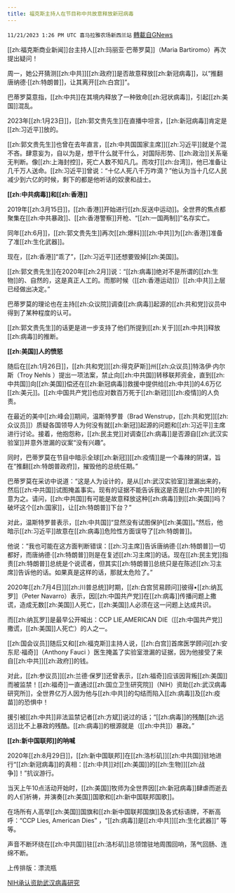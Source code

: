 ```yaml
---
title: 福克斯主持人在节目称中共故意释放新冠病毒
---
```

`11/21/2023 1:26 PM UTC 喜马拉雅农场新西兰站` [轉載自GNews](https://gnews.org/articles/1999867)

[[zh:福克斯商业新闻]]台主持人[[zh:玛丽亚·巴蒂罗莫]]（Maria Bartiromo）再次提出疑问！

周一，她公开猜测[[zh:中共]][[zh:政府]]是否故意释放[[zh:新冠病毒]]，以“推翻唐纳德·[[zh:特朗普]]，让其离开[[zh:白宫]]”。

巴蒂罗莫意指，[[zh:中共]]在其境内释放了一种致命[[zh:冠状病毒]]，引起[[zh:美国]]混乱。

2023年[[zh:1月23日]]，[[zh:郭文贵先生]]在直播中坦言，[[zh:新冠病毒]]肯定是[[zh:习近平]]放的。

[[zh:郭文贵先生]]也曾在去年直言，[[zh:中共国国家主席]][[zh:习近平]]就是个混不吝。肆意妄为，自以为是，想干什么就干什么，对国际形势、[[zh:政治]]关系毫无判断。像[[zh:上海封控]]，死亡人数不知凡几。而攻打[[zh:台湾]]，他已准备让几千万人送命。[[zh:习近平]]曾说：“十亿人死八千万咋滴？”他认为当十几亿人民减少到六亿的时候，剩下的都是他听话的奴隶和战士。

**[[zh:中共病毒]]和[[zh:香港]]**

2019年[[zh:3月15日]]，[[zh:香港]]开始进行[[zh:反送中运动]]。全世界的焦点都聚集在[[zh:中共暴政]]、[[zh:香港警察]]开枪、“[[zh:一国两制]]”名存实亡。

同年[[zh:6月]]，[[zh:郭文贵先生]]再次[[zh:爆料]][[zh:中共]]为[[zh:香港]]准备了准[[zh:生化武器]]。

现在，[[zh:香港]]“乖了”，[[zh:习近平]]还想要毁掉[[zh:美国]]。

[[zh:郭文贵先生]]在2020年[[zh:2月]]说：“[[zh:病毒]]绝对不是所谓的[[zh:生物]]的、自然的，这是真正人工的。而那时候（[[zh:香港运动]]）[[zh:中共]]上层已经做出决定。”

巴蒂罗莫的理论也在主持[[zh:众议院]]调查[[zh:病毒]]起源的[[zh:共和党]]议员中得到了某种程度的认可。

[[zh:郭文贵先生]]的话更是进一步支持了他们所提到[[zh:关于]][[zh:中共]]释放[[zh:病毒]]的推断。

**[[zh:美国]]人的愤怒**

随后在[[zh:1月26日]]，[[zh:共和党]][[zh:得克萨斯]]州[[zh:众议员]]特洛伊‧内尔斯（Troy Nehls ）提出一项法案，禁止向[[zh:中共国]]转移联邦资金，直到[[zh:中共国]]向[[zh:美国]]偿还在[[zh:新冠病毒]]救援中提供给[[zh:中共]]的4.6万亿[[zh:美元]]。[[zh:中国共产党]]也应对数百万死于[[zh:新冠]][[zh:疫情]]的人负责。

在最近的美中[[zh:峰会]]期间，温斯特罗普（Brad Wenstrup，[[zh:共和党]][[zh:众议员]]）质疑各国领导人为何没有就[[zh:新冠]]起源的问题和[[zh:习近平]]主席进行讨论。接着，他抱怨称，[[zh:民主党]]对调查[[zh:病毒]]是否源自[[zh:武汉实验室]]并意外泄漏的议案“没有兴趣”。

同时，巴蒂罗莫在节目中暗示全球[[zh:新冠]][[zh:疫情]]是一个毒辣的阴谋，旨在“推翻[[zh:特朗普政府]]，摧毁他的总统任期。”

巴蒂罗莫在采访中说道：“这是人为设计的，是从[[zh:武汉实验室]]泄漏出来的，然后[[zh:中共国]]试图掩盖事实。现有的证据不能告诉我这是否是[[zh:中共]]的有意为之。请问，[[zh:中共国]]有可能是故意释放这种[[zh:病毒]]到[[zh:美国]]吗？破坏这个[[zh:国家]]，让[[zh:特朗普]]下台？”

对此，温斯特罗普表示，[[zh:中共国]]“显然没有试图保护[[zh:美国]]。”然后，他暗示[[zh:习近平]]故意在[[zh:病毒]]危险性方面误导了[[zh:特朗普]]。

他说：“我也可能在这方面判断错误：[[zh:习主席]]告诉唐纳德·[[zh:特朗普]]一切都好，而唐纳德·[[zh:特朗普]]则是在复述[[zh:习主席]]的话。现在[[zh:民主党]]指责[[zh:特朗普]]总统是个说谎者，但其实[[zh:特朗普]]总统只是在陈述[[zh:习主席]]告诉他的话。如果真是这样的话，那就太危险了。”

2020年[[zh:7月4日]][[zh:川普总统]]时期，[[zh:白宫贸易顾问]]彼得•[[zh:纳瓦罗]]（Peter Navarro）表示，因[[zh:中国共产党]]在[[zh:病毒]]传播问题上撒谎，造成无数[[zh:美国]]人死亡，[[zh:美国]]人必须在这一问题上达成共识。

而[[zh:纳瓦罗]]是最早公开喊出：CCP LIE,AMERICAN DIE（[[zh:中国共产党]]撒谎，[[zh:美国]]人死亡）的人之一。

[[zh:国会议员]]随后又和[[zh:福克斯]]主持人说，[[zh:白宫]]首席医学顾问[[zh:安东尼·福奇]]（Anthony Fauci ）医生掩盖了实验室泄漏的证据，因为他接受了来自[[zh:中共]][[zh:政府]]的钱。

 对此，[[zh:参议员]][[zh:兰德·保罗]]还曾表示，[[zh:福奇]]应该因背叛[[zh:美国]]而被监禁！[[zh:福奇]]一直通过[[zh:国立卫生研究院]]（NIH）资助[[zh:武汉病毒研究所]]，全世界亿万人因为他与[[zh:中共]]的勾结而陷入[[zh:病毒]]及[[zh:疫苗]]的恐惧中！

援引被[[zh:中共]]非法监禁记者[[zh:方斌]]说过的话；“[[zh:病毒]]的残酷[[zh:远远]]比不上暴政的残酷。[[zh:病毒]]的根源就是（[[zh:中共]]）暴政。”

**[[zh:新中国联邦]]的呐喊**

2020年[[zh:8月29日]]，[[zh:新中国联邦]]在[[zh:洛杉矶]][[zh:中共国]]驻地进行“[[zh:新冠病毒]]的真相：[[zh:中共]]对[[zh:美国]]的[[zh:生物]][[zh:战争]]！”抗议游行。

当天上午10点活动开始时，[[zh:美国]]牧师为全世界因[[zh:新冠病毒]]肆虐而逝去的人们祈祷，并演奏[[zh:美国]]国歌和[[zh:新中国联邦国歌]]。

在场所有人高举[[zh:美国]]国旗和[[zh:新中国联邦国旗]]及各式标语牌，不断高呼：“CCP Lies, American Dies” ，“[[zh:病毒]]是[[zh:中共]][[zh:生化武器]]” 等等。

声音不断环绕在[[zh:中共国]]驻[[zh:洛杉矶]]总领馆驻地周围回响，荡气回肠、连绵不断。


上传排版：漂流瓶     

[NIH承认资助武汉病毒研究    ](https://gnews.org/m/1805536)
